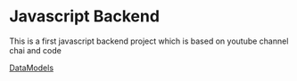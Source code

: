 # Javascript Backend

This is a first javascript backend project which is based on youtube channel chai and code

[DataModels](https://app.eraser.io/workspace/YtPqZ1VogxGy1jzIDkzj
)

